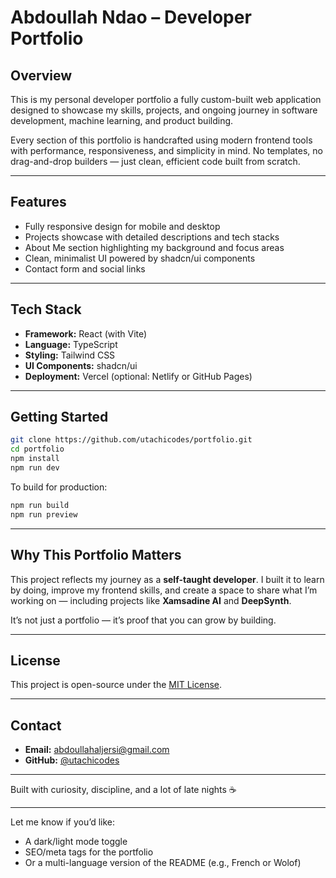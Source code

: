 # Abdoullah Ndao – Developer Portfolio

## Overview

This is my personal developer portfolio a fully custom-built web application designed to showcase my skills, projects, and ongoing journey in software development, machine learning, and product building.

Every section of this portfolio is handcrafted using modern frontend tools with performance, responsiveness, and simplicity in mind. No templates, no drag-and-drop builders — just clean, efficient code built from scratch.

---

## Features

- Fully responsive design for mobile and desktop
- Projects showcase with detailed descriptions and tech stacks
- About Me section highlighting my background and focus areas
- Clean, minimalist UI powered by shadcn/ui components
- Contact form and social links

---

## Tech Stack

- **Framework:** React (with Vite)
- **Language:** TypeScript
- **Styling:** Tailwind CSS
- **UI Components:** shadcn/ui
- **Deployment:** Vercel (optional: Netlify or GitHub Pages)

---

## Getting Started

```bash
git clone https://github.com/utachicodes/portfolio.git
cd portfolio
npm install
npm run dev
````

To build for production:

```bash
npm run build
npm run preview
```

---

## Why This Portfolio Matters

This project reflects my journey as a **self-taught developer**. I built it to learn by doing, improve my frontend skills, and create a space to share what I’m working on — including projects like **Xamsadine AI** and **DeepSynth**.

It’s not just a portfolio — it’s proof that you can grow by building.

---

## License

This project is open-source under the [MIT License](LICENSE).

---

## Contact

* **Email:** [abdoullahaljersi@gmail.com](mailto:abdoullahaljersi@gmail.com)
* **GitHub:** [@utachicodes](https://github.com/utachicodes)

---

 Built with curiosity, discipline, and a lot of late nights ☕


---

Let me know if you’d like:
- A dark/light mode toggle
- SEO/meta tags for the portfolio
- Or a multi-language version of the README (e.g., French or Wolof)

